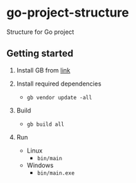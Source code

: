 # go-project-structure
Structure for Go project

## Getting started
1. Install GB from [link](https://getgb.io/docs/install/)

2. Install required dependencies
    - ```gb vendor update -all```

3. Build
    - ```gb build all```

4. Run
    * Linux
        - ```bin/main```
    * Windows
        - ```bin/main.exe```